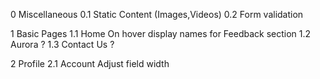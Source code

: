 0 Miscellaneous
    0.1 Static Content (Images,Videos)
    0.2 Form validation
  

1 Basic Pages
    1.1 Home 
        On hover display names for Feedback section
    1.2 Aurora ?
    1.3 Contact Us ?

2 Profile
    2.1 Account
        Adjust field width


